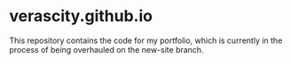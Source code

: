 # verascity.github.io

This repository contains the code for my portfolio, which is currently in the process of being overhauled on the new-site branch.
